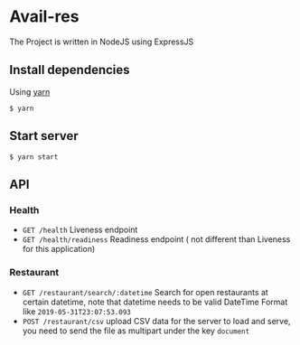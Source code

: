 # Avail-res

The Project is written in NodeJS using ExpressJS

## Install dependencies

Using [yarn](https://yarnpkg.com/en/)
```Shell
$ yarn
```

## Start server

```Shell
$ yarn start
```

## API 

### Health

- `GET /health` Liveness endpoint
- `GET /health/readiness` Readiness endpoint ( not different than Liveness for this application)

### Restaurant

- `GET /restaurant/search/:datetime` Search for open restaurants at certain datetime, note that datetime needs to be valid DateTime Format like `2019-05-31T23:07:53.093`
- `POST /restaurant/csv` upload CSV data for the server to load and serve, you need to send the file as multipart under the key `document`
